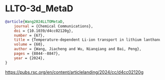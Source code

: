 # LLTO-3d_MetaD

```bibtex
@article{Wang2024LLTOMetaD,
	journal = {Chemical Communications},
	doi = {10.1039/d4cc02120g},
	number = {67},
	title = {Temperature-dependent Li-ion transport in lithium lanthanum titanate electrolytes},
	volume = {60},
	author = {Wang, Jiacheng and Wu, Nianqiang and Bai, Peng},
	pages = {8844--8847},
	year = {2024},
}
```

https://pubs.rsc.org/en/content/articlelanding/2024/cc/d4cc02120g
